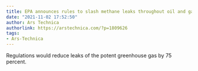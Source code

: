 ```yaml
---
title: EPA announces rules to slash methane leaks throughout oil and gas supply chain
date: "2021-11-02 17:52:50"
author: Ars Technica
authorlink: https://arstechnica.com/?p=1809626
tags:
- Ars-Technica
---
```

Regulations would reduce leaks of the potent greenhouse gas by 75 percent.